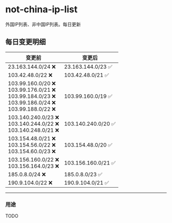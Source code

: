 # not-china-ip-list
外国IP列表、非中国IP列表。每日更新

每日变更明细
--------------------
|  变更前   | 变更后 |
|  ----  | ----  |
|  23.163.144.0/24 :x:  | 23.163.144.0/23 :white_check_mark: | 
|  103.42.48.0/22 :x:  | 103.42.48.0/21 :white_check_mark: | 
|  103.99.160.0/20 :x: <br> 103.99.176.0/21 :x: <br> 103.99.184.0/23 :x: <br> 103.99.186.0/24 :x: <br> 103.99.188.0/22 :x: <br> | 103.99.160.0/19 :white_check_mark: | 
|  103.140.240.0/23 :x: <br> 103.140.244.0/22 :x: <br> 103.140.248.0/21 :x: <br> | 103.140.240.0/20 :white_check_mark: | 
|  103.154.48.0/21 :x: <br> 103.154.56.0/22 :x: <br> 103.154.60.0/23 :x: <br> | 103.154.48.0/20 :white_check_mark: | 
|  103.156.160.0/22 :x: <br> 103.156.164.0/23 :x: <br> | 103.156.160.0/21 :white_check_mark: | 
|  185.0.8.0/24 :x:  | 185.0.8.0/23 :white_check_mark: | 
|  190.9.104.0/22 :x:  | 190.9.104.0/21 :white_check_mark: | 

--------------------
### 用途
TODO
